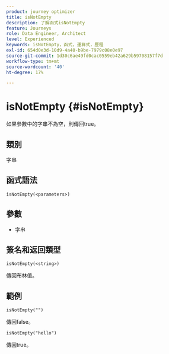 ```yaml
---
product: journey optimizer
title: isNotEmpty
description: 了解函式isNotEmpty
feature: Journeys
role: Data Engineer, Architect
level: Experienced
keywords: isNotEmpty，函式，運算式，歷程
exl-id: 654d0e3d-10d9-4a40-b9be-7979c08e0e97
source-git-commit: 1d30c6ae49fd0cac0559eb42a629b59708157f7d
workflow-type: tm+mt
source-wordcount: '40'
ht-degree: 17%

---
```


# isNotEmpty {#isNotEmpty}

如果參數中的字串不為空，則傳回true。

## 類別

字串

## 函式語法

`isNotEmpty(<parameters>)`

## 參數

* 字串

## 簽名和返回類型

`isNotEmpty(<string>)`

傳回布林值。

## 範例

`isNotEmpty("")`

傳回false。

`isNotEmpty("hello")`

傳回true。
